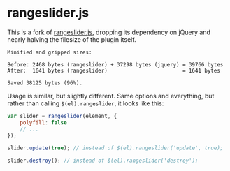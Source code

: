 # rangeslider.js

This is a fork of [rangeslider.js](https://github.com/andreruffert/rangeslider.js), dropping its dependency on jQuery and nearly halving the filesize of the plugin itself.

```
Minified and gzipped sizes:

Before: 2468 bytes (rangeslider) + 37298 bytes (jquery) = 39766 bytes
After:  1641 bytes (rangeslider)                        = 1641 bytes

Saved 38125 bytes (96%).
```

Usage is similar, but slightly different. Same options and everything, but rather than calling `$(el).rangeslider`, it looks like this:

```js
var slider = rangeslider(element, {
    polyfill: false
    // ...
});

slider.update(true); // instead of $(el).rangeslider('update', true);

slider.destroy(); // instead of $(el).rangeslider('destroy');
```

